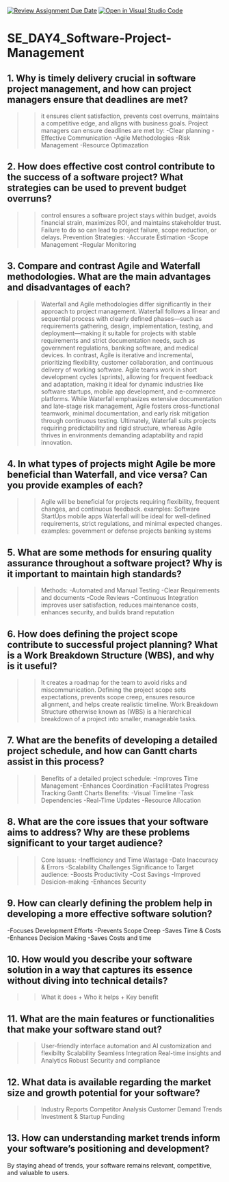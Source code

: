 [![Review Assignment Due Date](https://classroom.github.com/assets/deadline-readme-button-22041afd0340ce965d47ae6ef1cefeee28c7c493a6346c4f15d667ab976d596c.svg)](https://classroom.github.com/a/9pw6JKcu)
[![Open in Visual Studio Code](https://classroom.github.com/assets/open-in-vscode-2e0aaae1b6195c2367325f4f02e2d04e9abb55f0b24a779b69b11b9e10269abc.svg)](https://classroom.github.com/online_ide?assignment_repo_id=18719706&assignment_repo_type=AssignmentRepo)
# SE_DAY4_Software-Project-Management
## 1. Why is timely delivery crucial in software project management, and how can project managers ensure that deadlines are met?
>> it ensures client satisfaction, prevents cost overruns, maintains a competitive edge, and aligns with business goals.
>> Project managers can ensure deadlines are met by:
-Clear planning
-Effective Communication
-Agile Methodologies
-Risk Management
-Resource Optimazation
## 2. How does effective cost control contribute to the success of a software project? What strategies can be used to prevent budget overruns?
>> control ensures a software project stays within budget, avoids financial strain, maximizes ROI, and maintains stakeholder trust. Failure to do so can lead to project failure, scope reduction, or delays.
>>Prevention Strategies:
-Accurate Estimation
-Scope Management
-Regular Monitoring

## 3. Compare and contrast Agile and Waterfall methodologies. What are the main advantages and disadvantages of each?
>>Waterfall and Agile methodologies differ significantly in their approach to project management. Waterfall follows a linear and sequential process with clearly defined phases—such as requirements gathering, design, implementation, testing, and deployment—making it suitable for projects with stable requirements and strict documentation needs, such as government regulations, banking software, and medical devices. In contrast, Agile is iterative and incremental, prioritizing flexibility, customer collaboration, and continuous delivery of working software. Agile teams work in short development cycles (sprints), allowing for frequent feedback and adaptation, making it ideal for dynamic industries like software startups, mobile app development, and e-commerce platforms. While Waterfall emphasizes extensive documentation and late-stage risk management, Agile fosters cross-functional teamwork, minimal documentation, and early risk mitigation through continuous testing. Ultimately, Waterfall suits projects requiring predictability and rigid structure, whereas Agile thrives in environments demanding adaptability and rapid innovation.

## 4. In what types of projects might Agile be more beneficial than Waterfall, and vice versa? Can you provide examples of each?
>> Agile will be beneficial for projects requiring flexibility, frequent changes, and continuous feedback.
examples: Software StartUps
mobile apps
>>Waterfall will be ideal for  well-defined requirements, strict regulations, and minimal expected changes.
examples: government or defense projects
banking systems

## 5. What are some methods for ensuring quality assurance throughout a software project? Why is it important to maintain high standards?
>> Methods:
-Automated and Manual Testing
-Clear Requirements and documents
-Code Reviews
-Continuous Integration
improves user satisfaction, reduces maintenance costs, enhances security, and builds brand reputation

## 6. How does defining the project scope contribute to successful project planning? What is a Work Breakdown Structure (WBS), and why is it useful?
>>It creates a roadmap for the team to avoid risks and miscommunication. Defining the project scope sets expectations, prevents scope creep, ensures resource alignment, and helps create realistic timeline.
>> Work Breakdown Structure otherwise known as (WBS) is a hierarchical breakdown of a project into smaller, manageable tasks.

## 7. What are the benefits of developing a detailed project schedule, and how can Gantt charts assist in this process?
>> Benefits of a detailed project schedule:
-Improves Time Management
-Enhances Coordination
-Faclilitates Progress Tracking
>> Gantt Charts Benefits:
-Visual Timeline
-Task Dependencies
-Real-Time Updates
-Resource Allocation

## 8. What are the core issues that your software aims to address? Why are these problems significant to your target audience?
>> Core Issues:
-Inefficiency and Time Wastage
-Date Inaccuracy & Errors
-Scalability Challenges
>>Significance to Target audience:
-Boosts Productivity
-Cost Savings
-Improved Desicion-making 
-Enhances Security

## 9. How can clearly defining the problem help in developing a more effective software solution?
-Focuses Development Efforts
-Prevents Scope Creep
-Saves Time & Costs
-Enhances Decision Making
-Saves Costs and time

## 10. How would you describe your software solution in a way that captures its essence without diving into technical details?
>> What it does + Who it helps + Key benefit

## 11. What are the main features or functionalities that make your software stand out?
>>User-friendly interface
automation and AI
customization and flexibilty
Scalability
Seamless Integration
Real-time insights and Analytics
Robust Security and compliance

## 12. What data is available regarding the market size and growth potential for your software?
>> Industry Reports
Competitor Analysis
Customer Demand Trends
Investment & Startup Funding

## 13. How can understanding market trends inform your software’s positioning and development?
By staying ahead of trends, your software remains relevant, competitive, and valuable to users.
